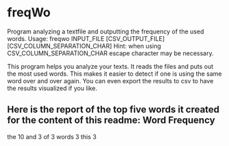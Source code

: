 # freqWo
Program analyzing a textfile and outputting the frequency of the used words.
Usage: freqwo INPUT_FILE [CSV_OUTPUT_FILE] [CSV_COLUMN_SEPARATION_CHAR]
Hint: when using CSV_COLUMN_SEPARATION_CHAR escape character may be necessary.

This program helps you analyze your texts. It reads the files and puts out the most used words. This makes it easier to detect if one is using the same word over and over again. You can even export the results to csv to have the results visualized if you like.

Here is the report of the top five words it created for the content of this readme:
Word                                               Frequency
------------------------------------------------------------
the                                                       10
and                                                        3
of                                                         3
words                                                      3
this                                                       3
